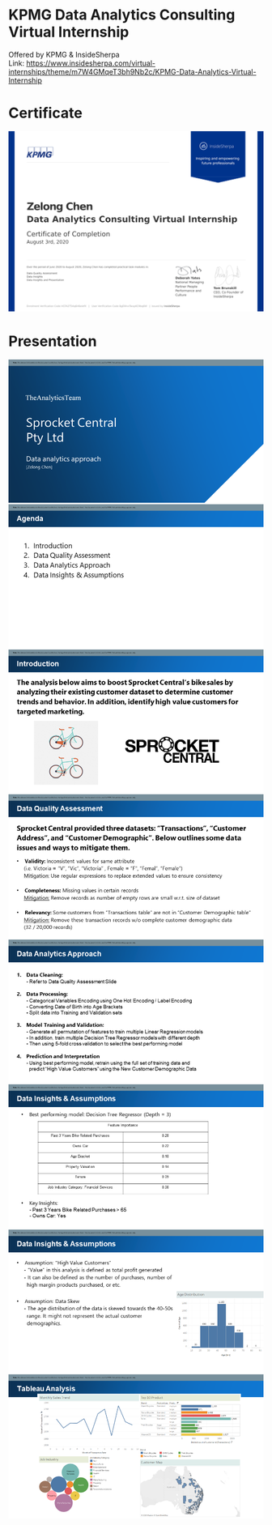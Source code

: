 # KPMG Data Analytics Consulting Virtual Internship

Offered by KPMG & InsideSherpa   
Link: https://www.insidesherpa.com/virtual-internships/theme/m7W4GMqeT3bh9Nb2c/KPMG-Data-Analytics-Virtual-Internship  
# Certificate
![alt text](https://github.com/Zelong-Chen/KPMG-Virtual-Internship/blob/master/certificate.png)
# Presentation
![alt text](https://github.com/Zelong-Chen/KPMG-Virtual-Internship/blob/master/Slides/Slide1.PNG)
![alt text](https://github.com/Zelong-Chen/KPMG-Virtual-Internship/blob/master/Slides/Slide2.PNG)
![alt text](https://github.com/Zelong-Chen/KPMG-Virtual-Internship/blob/master/Slides/Slide3.PNG)
![alt text](https://github.com/Zelong-Chen/KPMG-Virtual-Internship/blob/master/Slides/Slide4.PNG)
![alt text](https://github.com/Zelong-Chen/KPMG-Virtual-Internship/blob/master/Slides/Slide5.PNG)
![alt text](https://github.com/Zelong-Chen/KPMG-Virtual-Internship/blob/master/Slides/Slide6.PNG)
![alt text](https://github.com/Zelong-Chen/KPMG-Virtual-Internship/blob/master/Slides/Slide7.PNG)
![alt text](https://github.com/Zelong-Chen/KPMG-Virtual-Internship/blob/master/Slides/Slide8.PNG)
